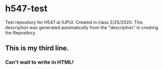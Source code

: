 # h547-test
Test repository for H547 at IUPUI. Created in class 2/25/2020. This description was generated automatically from the "description" in creating the Repository.
## This is my third line.

### Can't wait to write in HTML!
